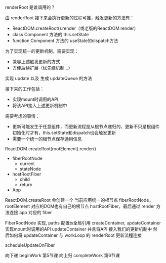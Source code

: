 renderRoot 是谁调用的？

由 renderRoot 接下来会执行更新的过程可推，触发更新的方法有：
* ReactDOM.createRoot().render（或老版的ReactDOM.render）
* class Component 方法的 this.setState
* function Component 方法的 useState的dispatch方法

为了实现统一的更新机制，需要实现：
* 兼容上述触发更新的方式
* 方便后续扩展（优先级机制...）

实现 update 以及 生成 updateQueue 的方法

接下来的工作包括：
* 实现mount时调用的API
* 将该API接入上述更新机制中

需要考虑的事情：
* 更新可能发生于任意组件，而更新流程是从根节点递归的，更新不只是根组件初始化时才有，this.setState和dispatch也会触发更新
* 需要一个统一的根节点保存通用信息

ReactDOM.createRoot(rootElement).render(<App/>)
* fiberRootNode 
  * current
  * stateNode
* hostRootFiber
  * child
  * return
* App

ReactDOM.createRoot 会创建一个 当前应用统一的根节点 fiberRootNode， rootElement 对应的DOM也有自己的根节点 hostRootFiber，最后通过 render 方法连接 app 对应的 fiber

FiberRootNode 实现, paths 配置ts全局引用
createContainer, updateContainer 实现mount时调用的API
updateContainer 并且将API 接入我们的更新机制中
然后如何将 updateContainer 与 workLoop 的 renderRoot 更新流程连接

scheduleUpdateOnFiber 

向下递 beginWork 第5节课
向上归 completeWork 第6节课